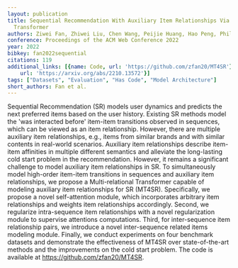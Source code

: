 ```yaml
---
layout: publication
title: Sequential Recommendation With Auxiliary Item Relationships Via Multi-relational
  Transformer
authors: Ziwei Fan, Zhiwei Liu, Chen Wang, Peijie Huang, Hao Peng, Philip S. Yu
conference: Proceedings of the ACM Web Conference 2022
year: 2022
bibkey: fan2022sequential
citations: 119
additional_links: [{name: Code, url: 'https://github.com/zfan20/MT4SR'}, {name: Paper,
    url: 'https://arxiv.org/abs/2210.13572'}]
tags: ["Datasets", "Evaluation", "Has Code", "Model Architecture"]
short_authors: Fan et al.
---
```

Sequential Recommendation (SR) models user dynamics and predicts the next
preferred items based on the user history. Existing SR methods model the 'was
interacted before' item-item transitions observed in sequences, which can be
viewed as an item relationship. However, there are multiple auxiliary item
relationships, e.g., items from similar brands and with similar contents in
real-world scenarios. Auxiliary item relationships describe item-item
affinities in multiple different semantics and alleviate the long-lasting cold
start problem in the recommendation. However, it remains a significant
challenge to model auxiliary item relationships in SR.
  To simultaneously model high-order item-item transitions in sequences and
auxiliary item relationships, we propose a Multi-relational Transformer capable
of modeling auxiliary item relationships for SR (MT4SR). Specifically, we
propose a novel self-attention module, which incorporates arbitrary item
relationships and weights item relationships accordingly. Second, we regularize
intra-sequence item relationships with a novel regularization module to
supervise attentions computations. Third, for inter-sequence item relationship
pairs, we introduce a novel inter-sequence related items modeling module.
Finally, we conduct experiments on four benchmark datasets and demonstrate the
effectiveness of MT4SR over state-of-the-art methods and the improvements on
the cold start problem. The code is available at
https://github.com/zfan20/MT4SR.